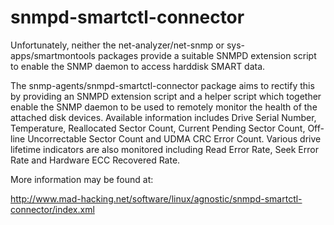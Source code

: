 snmpd-smartctl-connector
========================

Unfortunately, neither the net-analyzer/net-snmp or sys-apps/smartmontools packages provide a suitable SNMPD extension script to enable the SNMP daemon to access harddisk SMART data.

The snmp-agents/snmpd-smartctl-connector package aims to rectify this by providing an SNMPD extension script and a helper script which together enable the SNMP daemon to be used to remotely monitor the health of the attached disk devices. Available information includes Drive Serial Number, Temperature, Reallocated Sector Count, Current Pending Sector Count, Off-line Uncorrectable Sector Count and UDMA CRC Error Count. Various drive lifetime indicators are also monitored including Read Error Rate, Seek Error Rate and Hardware ECC Recovered Rate.

More information may be found at:

http://www.mad-hacking.net/software/linux/agnostic/snmpd-smartctl-connector/index.xml

